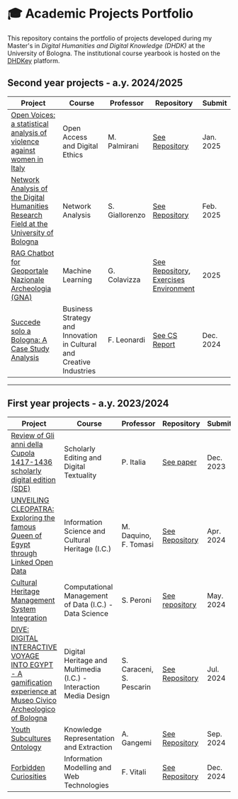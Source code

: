 # 🎓 Academic Projects Portfolio

This repository contains the portfolio of projects developed during my Master's in <i>Digital Humanities and Digital Knowledge (DHDK)</i> at the University of Bologna. 
The institutional course yearbook is hosted on the [DHDKey](https://projects.dharc.unibo.it/dhdkey/) platform.

## Second year projects - a.y. 2024/2025

| **Project** | **Course** | **Professor** | **Repository** | **Submit** |
|-------------|------------|------------------|-----------|---------------|
| [Open Voices: a statistical analysis of violence against women in Italy](https://asemica-me.github.io/OADE_OpenVoices/) | Open Access and Digital Ethics | M. Palmirani | [See Repository](https://github.com/Asemica-me/OADE_OpenVoices) | Jan. 2025 |
| [Network Analysis of the Digital Humanities Research Field at the University of Bologna](#) | Network Analysis | S. Giallorenzo | [See Repository](https://github.com/NetworkAnalysisDH/final_project) | Feb. 2025 |
| [RAG Chatbot for Geoportale Nazionale Archeologia (GNA)](https://github.com/Asemica-me/chatw-GNA) |	Machine Learning | G. Colavizza | [See Repository](https://github.com/Asemica-me/chatw-GNA),<br>[Exercises Environment](https://github.com/Asemica-me/ML_4DHDK) | 2025 |
| [Succede solo a Bologna: A Case Study Analysis](https://www.canva.com/design/DAGYjtzRLzM/6mL0IlF0YJbaTsT_gFADRg/edit?utm_content=DAGYjtzRLzM&utm_campaign=designshare&utm_medium=link2&utm_source=sharebutton) |	Business Strategy and Innovation in Cultural and Creative Industries | F. Leonardi | [See CS Report](https://liveunibo-my.sharepoint.com/:b:/r/personal/lucrezia_pograri_studio_unibo_it/Documents/Business%20Strategy/Business%20Strategy%20Case%20Study%20Report.pdf?csf=1&web=1&e=2JWKfQ) | Dec. 2024 |

---

## First year projects - a.y. 2023/2024

| **Project** | **Course** | **Professor** | **Repository** | **Submit** |
|-------------|------------|------------------|-----------|---------------|
| [Review of Gli anni della Cupola 1417-1436 scholarly digital edition (SDE)](https://liveunibo-my.sharepoint.com/:b:/r/personal/lucrezia_pograri_studio_unibo_it/Documents/1.%20FIRST%20YEAR%20DHDK/Scholarly%20Editing%20and%20Digital%20Textuality/SDE/Pograri%20Lucrezia,%20SEDT%20review%20full%2023-24.pdf?csf=1&web=1&e=8cmih6) | Scholarly Editing and Digital Textuality | P. Italia | [See paper](https://liveunibo-my.sharepoint.com/:b:/r/personal/lucrezia_pograri_studio_unibo_it/Documents/1.%20FIRST%20YEAR%20DHDK/Scholarly%20Editing%20and%20Digital%20Textuality/SDE/Pograri%20Lucrezia,%20SEDT%20review%20full%2023-24.pdf?csf=1&web=1&e=8cmih6) | Dec. 2023 |
| [UNVEILING CLEOPATRA: Exploring the famous Queen of Egypt through Linked Open Data](https://knowledgeorganization-project.github.io/unveiling-cleopatra/) | Information Science and Cultural Heritage (I.C.) | M. Daquino, F. Tomasi | [See Repository](https://github.com/KnowledgeOrganization-project/unveiling-cleopatra) | Apr. 2024 |
| [Cultural Heritage Management System Integration](#) | Computational Management of Data (I.C.) - Data Science | S. Peroni | [See repository](https://github.com/comp-management-data-project/DataScience-DHDK-gp24) | May. 2024 |
| [DIVE: DIGITAL INTERACTIVE VOYAGE INTO EGYPT - A gamification experience at Museo Civico Archeologico of Bologna](https://4-seasons.github.io/DHDK-DigitalHeritage-gp24/) | Digital Heritage and Multimedia (I.C.) - Interaction Media Design | S. Caraceni, S. Pescarin | [See Repository](https://github.com/4-SEASONS/DHDK-DigitalHeritage-gp24) | Jul. 2024 |
| [Youth Subcultures Ontology](https://krke24.gitbook.io/krke-project-2023-2024) |	Knowledge Representation and Extraction | A. Gangemi | [See Repository](https://github.com/Tossing-Cookies/KRKE-gp24) | Sep. 2024 |
| [Forbidden Curiosities](https://asemica-me.github.io/Forbidden-Curiosities/) |	Information Modelling and Web Technologies | F. Vitali | [See Repository](https://github.com/Asemica-me/Forbidden-Curiosities) | Dec. 2024 |
